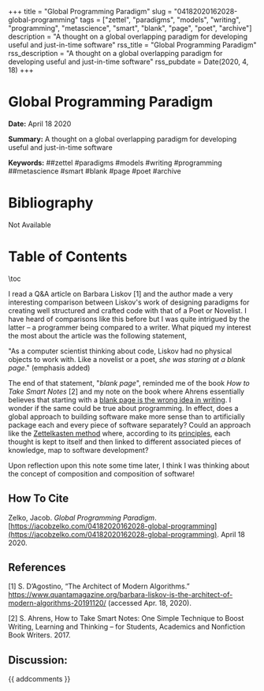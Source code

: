 +++
title = "Global Programming Paradigm"
slug = "04182020162028-global-programming"
tags = ["zettel", "paradigms", "models", "writing", "programming", "metascience", "smart", "blank", "page", "poet", "archive"]
description = "A thought on a global overlapping paradigm for developing useful and just-in-time software"
rss_title = "Global Programming Paradigm"
rss_description = "A thought on a global overlapping paradigm for developing useful and just-in-time software"
rss_pubdate = Date(2020, 4, 18)
+++



Global Programming Paradigm
=========

**Date:** April 18 2020

**Summary:** A thought on a global overlapping paradigm for developing useful and just-in-time software

**Keywords:** ##zettel #paradigms #models #writing #programming ##metascience #smart #blank #page #poet #archive

Bibliography
==========

Not Available

Table of Contents
=========

\toc

I read a Q&A article on Barbara Liskov [1] and the author made a very interesting comparison between Liskov's work of designing paradigms for creating well structured and crafted code with that of a Poet or Novelist. I have heard of comparisons like this before but I was quite intrigued by the latter – a programmer being compared to a writer. What piqued my interest the most about the article was the following statement,

"As a computer scientist thinking about code, Liskov had no physical objects to work with. Like a novelist or a poet, *she was staring at a blank page*." (emphasis added)

The end of that statement, "*blank page*", reminded me of the book *How to Take Smart Notes* [2] and my note on the book where Ahrens essentially believes that starting with a [blank page is the wrong idea in writing](https://jacobzelko.com/03292020180520-smart-notes). I wonder if the same could be true about programming. In effect, does a global approach to building software make more sense than to artificially package each and every piece of software separately? Could an approach like the [Zettelkasten method](https://jacobzelko.com/03092020031549-zettelkasten) where, according to its [principles](https://jacobzelko.com/03092020031618-zettelkasten-principles), each thought is kept to itself and then linked to different associated pieces of knowledge, map to software development?

Upon reflection upon this note some time later, I think I was thinking about the concept of composition and composition of software!
## How To Cite

 Zelko, Jacob. _Global Programming Paradigm_. [https://jacobzelko.com/04182020162028-global-programming](https://jacobzelko.com/04182020162028-global-programming). April 18 2020.
## References

[1] S. D’Agostino, “The Architect of Modern Algorithms.” https://www.quantamagazine.org/barbara-liskov-is-the-architect-of-modern-algorithms-20191120/ (accessed Apr. 18, 2020).

[2] S. Ahrens, How to Take Smart Notes: One Simple Technique to Boost Writing, Learning and Thinking – for Students, Academics and Nonfiction Book Writers. 2017.
## Discussion: 

{{ addcomments }}
